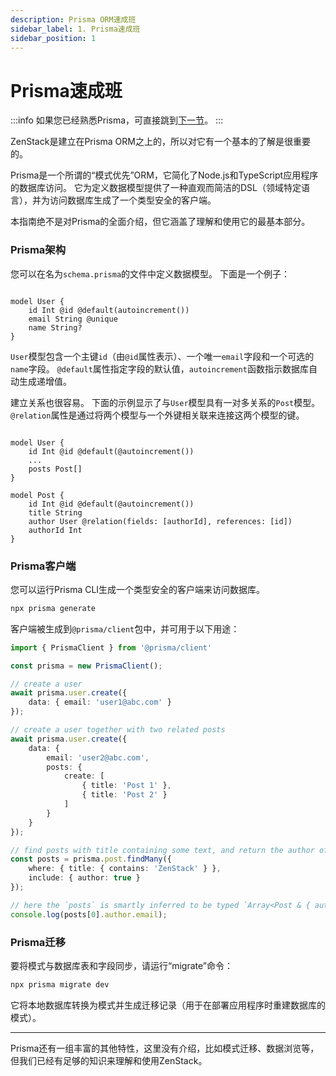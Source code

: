 ```yaml
---
description: Prisma ORM速成班
sidebar_label: 1. Prisma速成班
sidebar_position: 1
---
```

# Prisma速成班

:::info
如果您已经熟悉Prisma，可直接跳到[下一节](/docs/intro/zmodel)。
:::

ZenStack是建立在Prisma ORM之上的，所以对它有一个基本的了解是很重要的。

Prisma是一个所谓的“模式优先”ORM，它简化了Node.js和TypeScript应用程序的数据库访问。 它为定义数据模型提供了一种直观而简洁的DSL（领域特定语言），并为访问数据库生成了一个类型安全的客户端。

本指南绝不是对Prisma的全面介绍，但它涵盖了理解和使用它的最基本部分。

### Prisma架构

您可以在名为`schema.prisma`的文件中定义数据模型。 下面是一个例子：

```zmodel

model User {
    id Int @id @default(autoincrement())
    email String @unique
    name String?
}

```

`User`模型包含一个主键`id`（由`@id`属性表示）、一个唯一`email`字段和一个可选的`name`字段。 `@default`属性指定字段的默认值，`autoincrement`函数指示数据库自动生成递增值。

建立关系也很容易。 下面的示例显示了与`User`模型具有一对多关系的`Post`模型。 `@relation`属性是通过将两个模型与一个外键相关联来连接这两个模型的键。

```zmodel

model User {
    id Int @id @default(@autoincrement())
    ...
    posts Post[]
}

model Post {
    id Int @id @default(@autoincrement())
    title String
    author User @relation(fields: [authorId], references: [id])
    authorId Int
}

```

### Prisma客户端

您可以运行Prisma CLI生成一个类型安全的客户端来访问数据库。

```bash
npx prisma generate
```

客户端被生成到`@prisma/client`包中，并可用于以下用途：

```ts
import { PrismaClient } from '@prisma/client'

const prisma = new PrismaClient();

// create a user
await prisma.user.create({
    data: { email: 'user1@abc.com' }
});

// create a user together with two related posts
await prisma.user.create({ 
    data: {
        email: 'user2@abc.com',
        posts: {
            create: [
                { title: 'Post 1' },
                { title: 'Post 2' }
            ]
        }
    }
});

// find posts with title containing some text, and return the author of each post together
const posts = prisma.post.findMany({
    where: { title: { contains: 'ZenStack' } },
    include: { author: true }
});

// here the `posts` is smartly inferred to be typed `Array<Post & { author: User }>`
console.log(posts[0].author.email);
```

### Prisma迁移

要将模式与数据库表和字段同步，请运行“migrate”命令：

```bash
npx prisma migrate dev
```

它将本地数据库转换为模式并生成迁移记录（用于在部署应用程序时重建数据库的模式）。

---

Prisma还有一组丰富的其他特性，这里没有介绍，比如模式迁移、数据浏览等， 但我们已经有足够的知识来理解和使用ZenStack。
